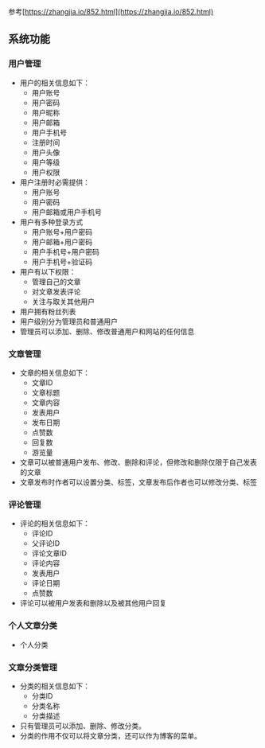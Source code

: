 参考[https://zhangjia.io/852.html](https://zhangjia.io/852.html)
## 系统功能
### 用户管理
- 用户的相关信息如下：
	- 用户账号
	- 用户密码
	- 用户昵称
	- 用户邮箱
	- 用户手机号
	- 注册时间
	- 用户头像
	- 用户等级
	- 用户权限
- 用户注册时必需提供：
	- 用户账号
	- 用户密码
	- 用户邮箱或用户手机号
- 用户有多种登录方式
	- 用户账号+用户密码
	- 用户邮箱+用户密码
	- 用户手机号+用户密码
	- 用户手机号+验证码
- 用户有以下权限：
	- 管理自己的文章
	- 对文章发表评论
	- 关注与取关其他用户
- 用户拥有粉丝列表
- 用户级别分为管理员和普通用户
- 管理员可以添加、删除、修改普通用户和网站的任何信息
### 文章管理
- 文章的相关信息如下：
	- 文章ID
	- 文章标题
	- 文章内容
	- 发表用户
	- 发布日期
	- 点赞数
	- 回复数
	- 游览量
- 文章可以被普通用户发布、修改、删除和评论，但修改和删除仅限于自己发表的文章
- 文章发布时作者可以设置分类、标签，文章发布后作者也可以修改分类、标签
### 评论管理
- 评论的相关信息如下：
	- 评论ID
	- 父评论ID
	- 评论文章ID
	- 评论内容
	- 发表用户
	- 评论日期
	- 点赞数
- 评论可以被用户发表和删除以及被其他用户回复 
### 个人文章分类
- 个人分类
### 文章分类管理
- 分类的相关信息如下：
	- 分类ID
	- 分类名称
	- 分类描述
- 只有管理员可以添加、删除、修改分类。
- 分类的作用不仅可以将文章分类，还可以作为博客的菜单。
<!--stackedit_data:
eyJoaXN0b3J5IjpbLTk3NjAxMjQ1OCw5MTMyNTMyOTUsLTY1MT
EzNjQ2Nyw2NzA2MTc1NDksMTIyNDg1MDU1NSwxNjIzNzI2Mjk3
LDExMTQyNDQ4NzYsLTQ1MTgxNTk1MCwtNTg4MDYwNDc2LC0xOD
QyNjUxNTk4LC0xNDA5NDAwODA1LC0xMzg3NTIwODkwLC05MzE0
NjUxMzEsMzk3NjQyNzU0XX0=
-->